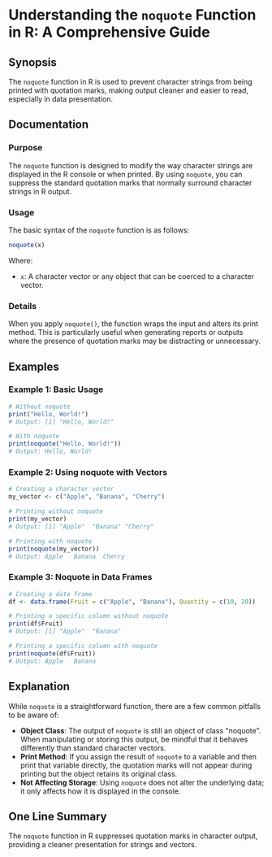 <!--
Meta Description: # Understanding the `noquote` Function in R: A Comprehensive Guide ## Synopsis The `noquote` function in R is used to prevent character strings from b...
Meta Keywords: noquote, output, print, character, function
-->

# Understanding the `noquote` Function in R: A Comprehensive Guide

## Synopsis
The `noquote` function in R is used to prevent character strings from being printed with quotation marks, making output cleaner and easier to read, especially in data presentation.

## Documentation

### Purpose
The `noquote` function is designed to modify the way character strings are displayed in the R console or when printed. By using `noquote`, you can suppress the standard quotation marks that normally surround character strings in R output.

### Usage
The basic syntax of the `noquote` function is as follows:

```R
noquote(x)
```

Where:
- `x`: A character vector or any object that can be coerced to a character vector.

### Details
When you apply `noquote()`, the function wraps the input and alters its print method. This is particularly useful when generating reports or outputs where the presence of quotation marks may be distracting or unnecessary.

## Examples

### Example 1: Basic Usage
```R
# Without noquote
print("Hello, World!")
# Output: [1] "Hello, World!"

# With noquote
print(noquote("Hello, World!"))
# Output: Hello, World!
```

### Example 2: Using noquote with Vectors
```R
# Creating a character vector
my_vector <- c("Apple", "Banana", "Cherry")

# Printing without noquote
print(my_vector)
# Output: [1] "Apple"  "Banana" "Cherry"

# Printing with noquote
print(noquote(my_vector))
# Output: Apple   Banana  Cherry
```

### Example 3: Noquote in Data Frames
```R
# Creating a data frame
df <- data.frame(Fruit = c("Apple", "Banana"), Quantity = c(10, 20))

# Printing a specific column without noquote
print(df$Fruit)
# Output: [1] "Apple"  "Banana"

# Printing a specific column with noquote
print(noquote(df$Fruit))
# Output: Apple   Banana
```

## Explanation
While `noquote` is a straightforward function, there are a few common pitfalls to be aware of:
- **Object Class**: The output of `noquote` is still an object of class "noquote". When manipulating or storing this output, be mindful that it behaves differently than standard character vectors.
- **Print Method**: If you assign the result of `noquote` to a variable and then print that variable directly, the quotation marks will not appear during printing but the object retains its original class.
- **Not Affecting Storage**: Using `noquote` does not alter the underlying data; it only affects how it is displayed in the console.

## One Line Summary
The `noquote` function in R suppresses quotation marks in character output, providing a cleaner presentation for strings and vectors.